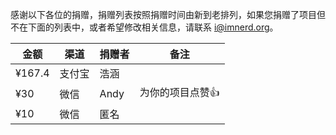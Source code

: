 感谢以下各位的捐赠，捐赠列表按照捐赠时间由新到老排列，如果您捐赠了项目但不在下面的列表中，或者希望修改相关信息，请联系 <i@imnerd.org>。

| 金额 | 渠道 | 捐赠者 | 备注 |
|------|------|--------|------|
| ¥167.4 | 支付宝 | 浩涵 |     |
| ¥30  | 微信  | Andy  |为你的项目点赞👍|
| ¥10  | 微信  | 匿名  |     |